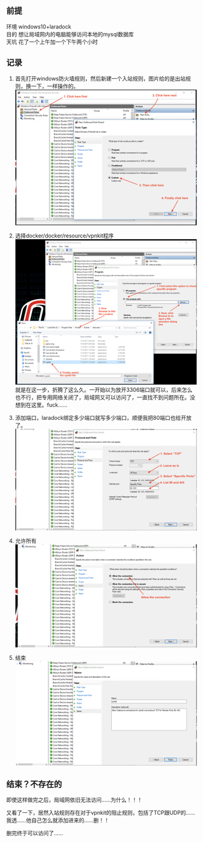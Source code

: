 ## 前提 
环境 windows10+laradock             
目的 想让局域网内的电脑能够访问本地的mysql数据库        
天坑 花了一个上午加一个下午两个小时

## 记录
1. 首先打开windows防火墙规则，然后新建一个入站规则，图片给的是出站规则，换一下，一样操作的。
![新建规则](../images/firewall/outbound-rule.png)

2. 选择docker/docker/resource/vpnkit程序
![vpnkit](../images/firewall/outbound-program.png)
就是在这一步，折腾了这么久。一开始以为放开3306端口就可以，后来怎么也不行，把专用网络关闭了，局域网又可以访问了，一直找不到问题所在。没想到在这里。fuck……

3. 添加端口，laradock绑定多少端口就写多少端口，顺便我把80端口也给开放了。
![ports](../images/firewall/outbound-ports.png)

4. 允许所有
![action](../images/firewall/outbound-action.png)

5. 结束
![finish](../images/firewall/outbound-name.png)

## 结束？不存在的   
即使这样做完之后，局域网依旧无法访问……为什么！！！      

又看了一下，居然入站规则存在对于vpnkit的阻止规则，包括了TCP跟UDP的……我透……他自己怎么就添加进来的……删！！

删完终于可以访问了……
